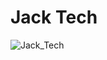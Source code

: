 # Jack Tech 

![Jack_Tech](https://user-images.githubusercontent.com/65679392/121232344-7ed0e600-c85f-11eb-8f0d-0cf684b1bb1f.png)
